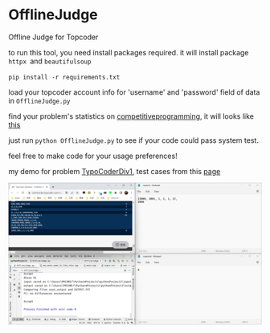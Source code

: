 # OfflineJudge
Offline Judge for Topcoder

to run this tool, you need install packages required. it will install package `httpx `and `beautifulsoup`

`pip install -r requirements.txt`

load your topcoder account info for 'username' and 'password' field of data in `OfflineJudge.py`

find your problem's statistics on [competitiveprogramming](https://competitiveprogramming.info/), it will looks like [this](https://community.topcoder.com/stat?c=problem_solution&rm=319909&rd=15820&pm=12924&cr=22714443)

just run `python OfflineJudge.py` to see if your code could pass system test.

feel free to make code for your usage preferences!

my demo for problem [TypoCoderDiv1](https://arena.topcoder.com/#/u/practiceCode/15861/36809/12924/1/320020), test cases from this [page](https://community.topcoder.com/stat?c=problem_solution&rm=319909&rd=15820&pm=12924&cr=22714443)

![accept](accept.png)

